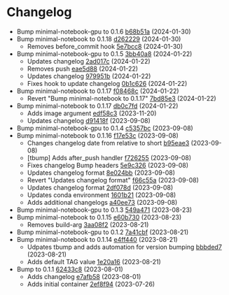 # Changelog
- Bump minimal-notebook-gpu to 0.1.6 [b68b51a](https://github.com/esgf-nimbus/nimbus/commit/b68b51a) (2024-01-30)
- Bump minimal-notebook to 0.1.18 [d262229](https://github.com/esgf-nimbus/nimbus/commit/d262229) (2024-01-30)
  - Removes before_commit hook [5e7bcc8](https://github.com/esgf-nimbus/nimbus/commit/5e7bcc8) (2024-01-30)
- Bump minimal-notebook-gpu to 0.1.5 [3bb40a8](https://github.com/esgf-nimbus/nimbus/commit/3bb40a8) (2024-01-22)
  - Updates changelog [2ad017c](https://github.com/esgf-nimbus/nimbus/commit/2ad017c) (2024-01-22)
  - Removes push [eae5d88](https://github.com/esgf-nimbus/nimbus/commit/eae5d88) (2024-01-22)
  - Updates changelog [979951b](https://github.com/esgf-nimbus/nimbus/commit/979951b) (2024-01-22)
  - Fixes hook to update changelog [0b1c626](https://github.com/esgf-nimbus/nimbus/commit/0b1c626) (2024-01-22)
- Bump minimal-notebook to 0.1.17 [f08468c](https://github.com/esgf-nimbus/nimbus/commit/f08468c) (2024-01-22)
  - Revert "Bump minimal-notebook to 0.1.17" [7bd85e3](https://github.com/esgf-nimbus/nimbus/commit/7bd85e3) (2024-01-22)
- Bump minimal-notebook to 0.1.17 [db0c7fd](https://github.com/esgf-nimbus/nimbus/commit/db0c7fd) (2024-01-22)
  - Adds image argument [edf58c3](https://github.com/esgf-nimbus/nimbus/commit/edf58c3) (2023-11-20)
  - Updates changelog [d91418f](https://github.com/esgf-nimbus/nimbus/commit/d91418f) (2023-09-08)
- Bump minimal-notebook-gpu to 0.1.4 [c5357bc](https://github.com/esgf-nimbus/nimbus/commit/c5357bc) (2023-09-08)
- Bump minimal-notebook to 0.1.16 [f17e53c](https://github.com/esgf-nimbus/nimbus/commit/f17e53c) (2023-09-08)
  - Changes changelog date from relative to short [b95eae3](https://github.com/esgf-nimbus/nimbus/commit/b95eae3) (2023-09-08)
  - [tbump] Adds after_push handler [f726255](https://github.com/esgf-nimbus/nimbus/commit/f726255) (2023-09-08)
  - Fixes changelog Bump headers [5e9c326](https://github.com/esgf-nimbus/nimbus/commit/5e9c326) (2023-09-08)
  - Updates changelog format [8e024bb](https://github.com/esgf-nimbus/nimbus/commit/8e024bb) (2023-09-08)
  - Revert "Updates changelog format" [f66c55a](https://github.com/esgf-nimbus/nimbus/commit/f66c55a) (2023-09-08)
  - Updates changelog format [2df078d](https://github.com/esgf-nimbus/nimbus/commit/2df078d) (2023-09-08)
  - Updates conda environment [1601b21](https://github.com/esgf-nimbus/nimbus/commit/1601b21) (2023-09-08)
  - Adds additional changelogs [a40ee73](https://github.com/esgf-nimbus/nimbus/commit/a40ee73) (2023-09-08)
- Bump minimal-notebook-gpu to 0.1.3 [549a471](https://github.com/esgf-nimbus/nimbus/commit/549a471) (2023-08-23)
- Bump minimal-notebook to 0.1.15 [e60b730](https://github.com/esgf-nimbus/nimbus/commit/e60b730) (2023-08-23)
  - Removes build-arg [3aa08f2](https://github.com/esgf-nimbus/nimbus/commit/3aa08f2) (2023-08-21)
- Bump minimal-notebook-gpu to 0.1.2 [7a41cbf](https://github.com/esgf-nimbus/nimbus/commit/7a41cbf) (2023-08-21)
- Bump minimal-notebook to 0.1.14 [e4ff440](https://github.com/esgf-nimbus/nimbus/commit/e4ff440) (2023-08-21)
  - Udpates tbump and adds automation for version bumping [bbbded7](https://github.com/esgf-nimbus/nimbus/commit/bbbded7) (2023-08-21)
  - Adds default TAG value [1e20a16](https://github.com/esgf-nimbus/nimbus/commit/1e20a16) (2023-08-21)
- Bump to 0.1.1 [62433c8](https://github.com/esgf-nimbus/nimbus/commit/62433c8) (2023-08-01)
  - Adds changelog [e7afb58](https://github.com/esgf-nimbus/nimbus/commit/e7afb58) (2023-08-01)
  - Adds initial container [2ef8f94](https://github.com/esgf-nimbus/nimbus/commit/2ef8f94) (2023-07-26)

